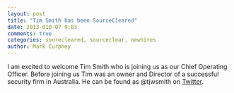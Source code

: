 ```yaml
---
layout: post
title: "Tim Smith has been SourceCleared"
date: 2013-010-07 9:03
comments: true
categories: sourecleared, sourceclear, newhires
author: Mark Curphey
---
```

I am excited to welcome Tim Smith who is joining us as our Chief Operating Officer. Before joining us Tim was an owner and Director of a successful security firm in Australia. He can be found as @tjwsmith on <a href="https://twitter.com/tjwsmith">Twitter</a>.